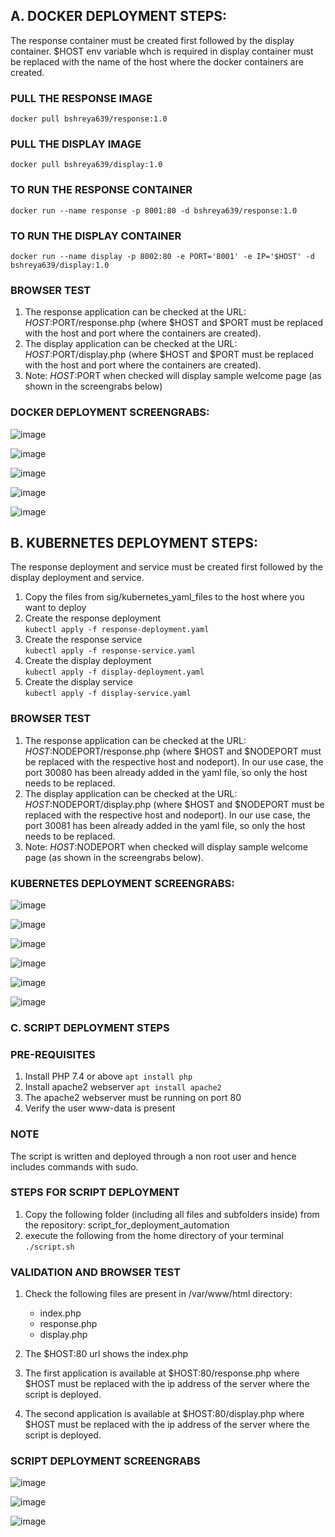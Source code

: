 ## A. DOCKER DEPLOYMENT STEPS:  
The response container must be created first followed by the display container. $HOST env variable whch is required in display container must be replaced with the name of the host where the docker containers are created.

### PULL THE RESPONSE IMAGE  
`docker pull bshreya639/response:1.0`  

### PULL THE DISPLAY IMAGE
`docker pull bshreya639/display:1.0`

### TO RUN THE RESPONSE CONTAINER  
`docker run --name response -p 8001:80 -d bshreya639/response:1.0`
   
### TO RUN THE DISPLAY CONTAINER  
`docker run --name display -p 8002:80 -e PORT='8001' -e IP='$HOST' -d bshreya639/display:1.0`  

### BROWSER TEST  
1. The response application can be checked at the URL: $HOST:$PORT/response.php (where $HOST and $PORT must be replaced with the host and port where the containers are created).  
2. The display application can be checked at the URL: $HOST:$PORT/display.php (where $HOST and $PORT must be replaced with the host and port where the containers are created).
3. Note: $HOST:$PORT when checked will display sample welcome page (as shown in the screengrabs below)

### DOCKER DEPLOYMENT SCREENGRABS:  
![image](https://github.com/bshreya639/sig/assets/18439044/b23a32e9-7b1a-47d9-b4b6-8a55adb7ce38)  

![image](https://github.com/bshreya639/sig/assets/18439044/b0e4ba56-7bff-48c4-9124-b4fe3f15fcb8)  

![image](https://github.com/bshreya639/sig/assets/18439044/646f9f80-940b-4695-84aa-5393eb9bbb52)  

![image](https://github.com/bshreya639/sig/assets/18439044/a3e9575e-8085-4d28-8570-1222f6e4953b)  

![image](https://github.com/bshreya639/sig/assets/18439044/8f7b3bc2-7d59-48ed-ae45-1078eaa6c91a)  

 

## B. KUBERNETES DEPLOYMENT STEPS:  
The response deployment and service must be created first followed by the display deployment and service.

1. Copy the files from sig/kubernetes_yaml_files to the host where you want to deploy  
2. Create the response deployment  
   `kubectl apply -f response-deployment.yaml`  
4. Create the response service  
   `kubectl apply -f response-service.yaml`  
6. Create the display deployment  
   `kubectl apply -f display-deployment.yaml`  
8. Create the display service  
   `kubectl apply -f display-service.yaml`

### BROWSER TEST  
1. The response application can be checked at the URL: $HOST:$NODEPORT/response.php (where $HOST and $NODEPORT must be replaced with the respective host and nodeport). In our use case, the port 30080 has been already added in the yaml file, so only the host needs to be replaced. 
2. The display application can be checked at the URL: $HOST:$NODEPORT/display.php (where $HOST and $NODEPORT must be replaced with the respective host and nodeport). In our use case, the port 30081 has been already added in the yaml file, so only the host needs to be replaced. 
3. Note: $HOST:$NODEPORT when checked will display sample welcome page (as shown in the screengrabs below).  

### KUBERNETES DEPLOYMENT SCREENGRABS:

   ![image](https://github.com/bshreya639/sig/assets/18439044/8086002c-9159-40f7-9fc4-1a6cfba26f49)

   ![image](https://github.com/bshreya639/sig/assets/18439044/fb943121-bcc3-43b3-860b-67bd28269d7e)

   ![image](https://github.com/bshreya639/sig/assets/18439044/167a54dd-da31-493a-a983-53361c7dcfd0)  

   ![image](https://github.com/bshreya639/sig/assets/18439044/09cf61a3-d807-478d-921a-6805428ea3c1)  

   ![image](https://github.com/bshreya639/sig/assets/18439044/791fc62a-5083-40c9-bbf5-14113ac67d90)  

   ![image](https://github.com/bshreya639/sig/assets/18439044/75b58c35-9789-4594-8824-9c97041ef36e)  

   ### C. SCRIPT DEPLOYMENT STEPS  

   ### PRE-REQUISITES  
   1. Install PHP 7.4 or above
     `apt install php`  
   2. Install apache2 webserver
     `apt install apache2`
   3. The apache2 webserver must be running on port 80
   4. Verify the user www-data is present

   ### NOTE  
   The script is written and deployed through a non root user and hence includes commands with sudo.  

   ### STEPS FOR SCRIPT DEPLOYMENT

   1. Copy the following folder (including all files and subfolders inside) from the repository: script_for_deployment_automation
   2. execute the following from the home directory of your terminal  
     `./script.sh`


   ### VALIDATION AND BROWSER TEST
   1. Check the following files are present in /var/www/html directory:
      * index.php  
      * response.php  
      * display.php
        
   2. The $HOST:80 url shows the index.php
   3. The first application is available at $HOST:80/response.php where $HOST must be replaced with the ip address of the server where the script is deployed.  
   4. The second application is available at $HOST:80/display.php where $HOST must be replaced with the ip address of the server where the script is deployed.  

  ### SCRIPT DEPLOYMENT SCREENGRABS  

  ![image](https://github.com/bshreya639/sig/assets/18439044/5bb06d6e-ab81-40f2-bed4-98476737d51b)  

  ![image](https://github.com/bshreya639/sig/assets/18439044/e3c9ecdc-c812-482d-a005-e44c08c4e14e)  

  ![image](https://github.com/bshreya639/sig/assets/18439044/a9fe5566-b75b-45b0-820f-7a36bb8ed9a1)  



  
  
  
   


   


   




   



